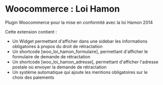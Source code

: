 Woocommerce : Loi Hamon
=============

Plugin Woocommerce pour la mise en conformité avec la loi Hamon 2014

Cette extension contient :

- Un Widget permettant d'afficher dans une sidebar les informations obligatoires à propos du droit de rétractation
- Un shortcode [woo_loi_hamon_formulaire], permettant d'afficher le formulaire de demande de rétractation
- Un shortcode [woo_loi_hamon_adresse], permettant d'afficher l'adresse postale où envoyer la demande de rétractation
- Un système automatique qui ajoute les mentions obligatoires sur le choix des paiements
